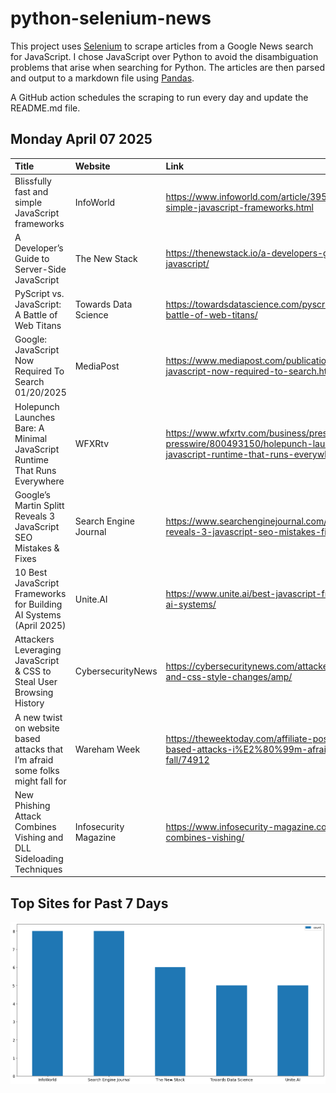 # python-selenium-news

This project uses [Selenium](https://www.seleniumhq.org/) to scrape articles from a Google News search for JavaScript.
I chose JavaScript over Python to avoid the disambiguation problems that arise when searching for Python.
The articles are then parsed and output to a markdown file using [Pandas](https://pandas.pydata.org/).

A GitHub action schedules the scraping to run every day and update the README.md file.

## Monday April 07 2025


| Title                                                                          | Website               | Link                                                                                                                                             |
|:-------------------------------------------------------------------------------|:----------------------|:-------------------------------------------------------------------------------------------------------------------------------------------------|
| Blissfully fast and simple JavaScript frameworks                               | InfoWorld             | https://www.infoworld.com/article/3952000/blissfully-fast-and-simple-javascript-frameworks.html                                                  |
| A Developer’s Guide to Server-Side JavaScript                                  | The New Stack         | https://thenewstack.io/a-developers-guide-to-server-side-javascript/                                                                             |
| PyScript vs. JavaScript: A Battle of Web Titans                                | Towards Data Science  | https://towardsdatascience.com/pyscript-vs-javascript-a-battle-of-web-titans/                                                                    |
| Google: JavaScript Now Required To Search 01/20/2025                           | MediaPost             | https://www.mediapost.com/publications/article/402666/google-javascript-now-required-to-search.html                                              |
| Holepunch Launches Bare: A Minimal JavaScript Runtime That Runs Everywhere     | WFXRtv                | https://www.wfxrtv.com/business/press-releases/ein-presswire/800493150/holepunch-launches-bare-a-minimal-javascript-runtime-that-runs-everywhere |
| Google’s Martin Splitt Reveals 3 JavaScript SEO Mistakes & Fixes               | Search Engine Journal | https://www.searchenginejournal.com/googles-martin-splitt-reveals-3-javascript-seo-mistakes-fixes/543302/                                        |
| 10 Best JavaScript Frameworks for Building AI Systems (April 2025)             | Unite.AI              | https://www.unite.ai/best-javascript-frameworks-for-building-ai-systems/                                                                         |
| Attackers Leveraging JavaScript & CSS to Steal User Browsing History           | CybersecurityNews     | https://cybersecuritynews.com/attackers-leverages-javascript-and-css-style-changes/amp/                                                          |
| A new twist on website based attacks that I’m afraid some folks might fall for | Wareham Week          | https://theweektoday.com/affiliate-post/new-twist-website-based-attacks-i%E2%80%99m-afraid-some-folks-might-fall/74912                           |
| New Phishing Attack Combines Vishing and DLL Sideloading Techniques            | Infosecurity Magazine | https://www.infosecurity-magazine.com/news/phishing-attack-combines-vishing/                                                                     |
## Top Sites for Past 7 Days

![Graph of Top Sites](https://raw.githubusercontent.com/dan-mba/python-selenium-news/main/last-week.png)
